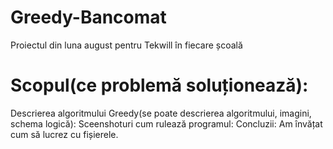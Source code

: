 # Greedy-Bancomat
Proiectul din luna august pentru Tekwill în fiecare școală
# Scopul(ce problemă soluționează):
Descrierea algoritmului Greedy(se poate descrierea algoritmului, imagini, schema logică):
Sceenshoturi cum rulează programul:
Concluzii: Am învățat cum să lucrez cu fișierele.
